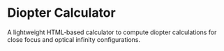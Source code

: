 # Diopter Calculator
A lightweight HTML‑based calculator to compute diopter calculations for close focus and optical infinity configurations.